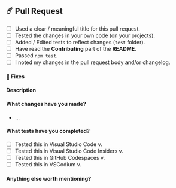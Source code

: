 ## ☄️ Pull Request

<!-- Fill the following checklist. -->
- [ ] Used a clear / meaningful title for this pull request.
- [ ] Tested the changes in your own code (on your projects).
- [ ] Added / Edited tests to reflect changes (`test` folder).
- [ ] Have read the **Contributing** part of the **README**.
- [ ] Passed `npm test`.
- [ ] I noted my changes in the pull request body and/or changelog.

<!-- Complete the following parts. -->

#### 🌌 Fixes

<!-- List the issues that this fixes. -->

#### Description

<!-- A clear & concise explanation of the pull and why it was opened. -->

#### What changes have you made?

- ...

#### What tests have you completed?

- [ ] Tested this in Visual Studio Code v.
- [ ] Tested this in Visual Studio Code Insiders v.
- [ ] Tested this in GitHub Codespaces v.
- [ ] Tested this in VSCodium v.

#### Anything else worth mentioning?

<!-- Please help with the PR process. Remove this section if it is empty. -->
<!-- Leave any extra useful information or mention someone who is concerned. -->
